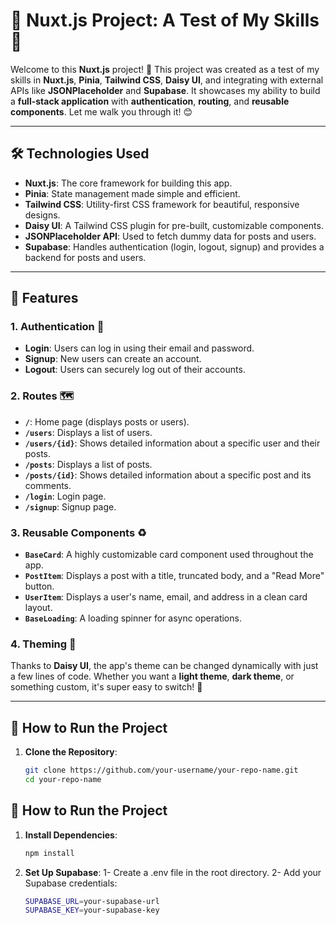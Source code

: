 # 🌟 Nuxt.js Project: A Test of My Skills 🌟

Welcome to this **Nuxt.js** project! 🚀 This project was created as a test of my skills in **Nuxt.js**, **Pinia**, **Tailwind CSS**, **Daisy UI**, and integrating with external APIs like **JSONPlaceholder** and **Supabase**. It showcases my ability to build a **full-stack application** with **authentication**, **routing**, and **reusable components**. Let me walk you through it! 😊


---

## 🛠️ **Technologies Used**

- **Nuxt.js**: The core framework for building this app.
- **Pinia**: State management made simple and efficient.
- **Tailwind CSS**: Utility-first CSS framework for beautiful, responsive designs.
- **Daisy UI**: A Tailwind CSS plugin for pre-built, customizable components.
- **JSONPlaceholder API**: Used to fetch dummy data for posts and users.
- **Supabase**: Handles authentication (login, logout, signup) and provides a backend for posts and users.


---

## 🎨 **Features**

### 1. **Authentication** 🔐

- **Login**: Users can log in using their email and password.
- **Signup**: New users can create an account.
- **Logout**: Users can securely log out of their accounts.

### 2. **Routes** 🗺️

- **`/`**: Home page (displays posts or users).
- **`/users`**: Displays a list of users.
- **`/users/{id}`**: Shows detailed information about a specific user and their posts.
- **`/posts`**: Displays a list of posts.
- **`/posts/{id}`**: Shows detailed information about a specific post and its comments.
- **`/login`**: Login page.
- **`/signup`**: Signup page.

### 3. **Reusable Components** ♻️

- **`BaseCard`**: A highly customizable card component used throughout the app.
- **`PostItem`**: Displays a post with a title, truncated body, and a "Read More" button.
- **`UserItem`**: Displays a user's name, email, and address in a clean card layout.
- **`BaseLoading`**: A loading spinner for async operations.

### 4. **Theming** 🌈

Thanks to **Daisy UI**, the app's theme can be changed dynamically with just a few lines of code. Whether you want a **light theme**, **dark theme**, or something custom, it's super easy to switch! 🎨

---

## 🚀 **How to Run the Project**

1. **Clone the Repository**:

   ```bash
   git clone https://github.com/your-username/your-repo-name.git
   cd your-repo-name
   ```

## 🚀 **How to Run the Project**

1. **Install Dependencies**:

   ```bash
   npm install
   ```

2. **Set Up Supabase**:
   1- Create a .env file in the root directory.
   2- Add your Supabase credentials:
   
   ```bash
   SUPABASE_URL=your-supabase-url
   SUPABASE_KEY=your-supabase-key
   ```
